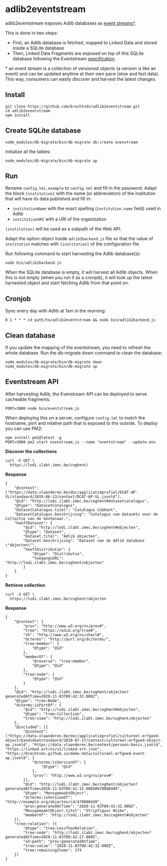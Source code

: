 # adlib2eventstream

adlib2eventstream exposes Adlib databases as [event streams*](https://github.com/TREEcg/specification/tree/master/examples/eventstreams).

This is done in two steps:
* First, an Adlib database is fetched, mapped to Linked Data and stored inside a SQLite database
* Then, Linked Data Fragments are exposed on top of this SQLite database following the Eventstream [specification](https://github.com/TREEcg/specification/tree/master/examples/eventstreams).

\* an event stream is a collection of versioned objects (a version is like an event) and can be updated anytime at their own pace (slow and fast data). This way, consumers can easily discover and harvest the latest changes.

## Install

```
git clone https://github.com/brechtvdv/adlib2eventstream.git
cd adlib2eventstream
npm install
```

## Create SQLite database

```
node_modules/db-migrate/bin/db-migrate db:create evenstream
```

Initialize all the tables:
```
node_modules/db-migrate/bin/db-migrate up
```

## Run

Rename `config.tml.example` to `config.tml` and fill in the password.
Adapt the block `[institution]` with the name (or abbreviation) of the institution that will have its data published and fill in:
* `institutionName` with the exact spelling (`institution.name` field) used in Adlib
* `institutionURI` with a URI of the organization

`[institution]` will be used as a subpath of the Web API.

Adapt the option object inside `adlib2backend.js` file so that the value of `institution` matches with `[institution]` of the configuration file.

Run following command to start harvesting the Adlib database(s):

```
node bin/adlib2backend.js
```

When the SQLite database is empty, it will harvest all Adlib objects.
When this is not empty (when you run it as a cronjob), it will look up the latest harvested object and start fetching Adlib from that point on.

## Cronjob

Sync every day with Adlib at 1am in the morning:

```
0 1 * * * cd path/to/adlib2eventstream && node bin/adlib2backend.js
```

## Clean database

If you update the mapping of the eventstream, you need to refresh the whole database.
Run the db-migrate down command to clean the database:

```
node_modules/db-migrate/bin/db-migrate down
node_modules/db-migrate/bin/db-migrate up
```

## Eventstream API

After harvesting Adlib, the Evenstream API can be deployed to serve cacheable fragments:

```
PORT=3000 node bin/eventstream.js
```

When deploying this on a server, configure `config.tml` to match the hostname, port and relative path that is exposed to the outside.
To deploy you can use PM2:

```
npm install pm2@latest -g
PORT=3000 pm2 start evenstream.js --name "eventstream" --update-env
```

**Discover the collections**

```
curl -X GET \
  https://lodi.ilabt.imec.be/coghent/
```

**Response**

```
{
	"@context": ["https://data.vlaanderen.be/doc/applicatieprofiel/DCAT-AP-VL/standaard/2019-06-13/context/DCAT-AP-VL.jsonld"],
	"@id": "http://lodi.ilabt.imec.be/coghent#datasetcatalogus",
	"@type": "DatasetCatalogus",
	"DatasetCatalogus.titel": "Catalogus CoGhent",
	"DatasetCatalogus.beschrijving": "Catalogus van datasets voor de Collectie van de Gentenaar.",
	"heeftDataset": {
		"@id": "http://lodi.ilabt.imec.be/coghent#objecten",
		"@type": "Dataset",
		"Dataset.titel": "Adlib objecten",
		"Dataset.beschrijving": "Dataset van de Adlib database \"objecten\"",
		"heeftDistributie": {
			"@type": "Distributie",
			"toegangsURL": "http://lodi.ilabt.imec.be/coghent/objecten"
		}
	}
}
```

**Retrieve collection**

```
curl -X GET \
  https://lodi.ilabt.imec.be/coghent/objecten
```

**Response**

```
{
	"@context": {
		"prov": "http://www.w3.org/ns/prov#",
		"tree": "https://w3id.org/tree#",
		"sh": "http://www.w3.org/ns/shacl#",
		"dcterms": "http://purl.org/dc/terms/",
		"tree:member": {
			"@type": "@id"
		},
		"memberOf": {
			"@reverse": "tree:member",
			"@type": "@id"
		},
		"tree:node": {
			"@type": "@id"
		}
	},
	"@id": "http://lodi.ilabt.imec.be/coghent/objecten?generatedAtTime=2020-11-03T09:42:32.000Z",
	"@type": "tree:Node",
	"dcterms:isPartOf": {
		"@id": "http://lodi.ilabt.imec.be/coghent#objecten",
		"@type": "tree:Collection",
		"tree:view": "http://lodi.ilabt.imec.be/coghent/objecten"
	},
	"@included": [{
		"@context": ["https://data.vlaanderen.be/doc/applicatieprofiel/cultureel-erfgoed-object/kandidaatstandaard/2020-07-17/context/cultureel-erfgoed-object-ap.jsonld", "https://data.vlaanderen.be/context/persoon-basis.jsonld", "https://linked.art/ns/v1/linked-art.json", "https://brechtvdv.github.io/demo-data/cultureel-erfgoed-event-ap.jsonld", {
			"dcterms:isVersionOf": {
				"@type": "@id"
			},
			"prov": "http://www.w3.org/ns/prov#"
		}],
		"@id": "http://lodi.ilabt.imec.be/coghent/objecten?generatedAtTime=2020-11-03T09:42:32.000Z#470000449",
		"@type": "MensgemaaktObject",
		"dcterms:isVersionOf": "http://example.org/objecten/id/470000449",
		"prov:generatedAtTime": "2020-11-03T09:42:32.000Z",
		"MensgemaaktObject.titel": "Stripfiguur Wiske",
		"memberOf": "http://lodi.ilabt.imec.be/coghent#objecten"
	}],
	"tree:relation": [{
		"@type": "tree:LessThanRelation",
		"tree:node": "http://lodi.ilabt.imec.be/coghent/objecten?generatedAtTime=2020-11-03T09:42:27.000Z",
		"sh:path": "prov:generatedAtTime",
		"tree:value": "2020-11-03T09:42:32.000Z",
		"tree:remainingItems": 174
	}]
}
```
